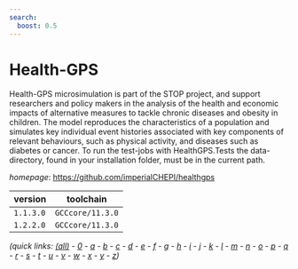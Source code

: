 ```yaml
---
search:
  boost: 0.5
---
```

# Health-GPS

Health-GPS microsimulation is part of the STOP project, and support researchers  and policy makers in the analysis of the health and economic impacts of alternative  measures to tackle chronic diseases and obesity in children. The model reproduces  the characteristics of a population and simulates key individual event histories  associated with key components of relevant behaviours, such as physical activity,  and diseases such as diabetes or cancer. To run the test-jobs with HealthGPS.Tests the data-directory, found in your installation folder, must be in the current path.

*homepage*: <https://github.com/imperialCHEPI/healthgps>

version | toolchain
--------|----------
``1.1.3.0`` | ``GCCcore/11.3.0``
``1.2.2.0`` | ``GCCcore/11.3.0``


*(quick links: [(all)](../index.md) - [0](../0/index.md) - [a](../a/index.md) - [b](../b/index.md) - [c](../c/index.md) - [d](../d/index.md) - [e](../e/index.md) - [f](../f/index.md) - [g](../g/index.md) - [h](../h/index.md) - [i](../i/index.md) - [j](../j/index.md) - [k](../k/index.md) - [l](../l/index.md) - [m](../m/index.md) - [n](../n/index.md) - [o](../o/index.md) - [p](../p/index.md) - [q](../q/index.md) - [r](../r/index.md) - [s](../s/index.md) - [t](../t/index.md) - [u](../u/index.md) - [v](../v/index.md) - [w](../w/index.md) - [x](../x/index.md) - [y](../y/index.md) - [z](../z/index.md))*

